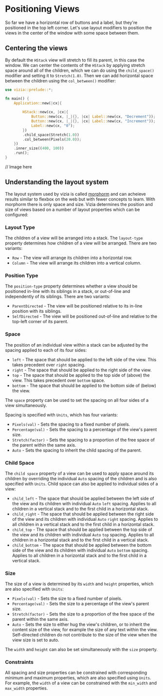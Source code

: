 # Positioning Views

So far we have a horizontal row of buttons and a label, but they're positioned in the top left corner. Let's use layout modifiers to position the views in the center of the window with some space between them.

## Centering the views

By default the `HStack` view will stretch to fill its parent, in this case the window. We can center the contents of the `HStack` by applying stretch space around all of the children, which we can do using the `child_space()` modifier and setting it to `Stretch(1.0)`. Then we can add horizontal space between the children using the `col_between()` modifier:

```rust
use vizia::prelude::*;

fn main() {
    Application::new(|cx|{
        
        HStack::new(cx, |cx|{
            Button::new(cx, |_|{}, |cx| Label::new(cx, "Decrement"));
            Button::new(cx, |_|{}, |cx| Label::new(cx, "Increment"));
            Label::new(cx, "0");
        })
        .child_space(Stretch(1.0))
        .col_between(Pixels(20.0));
    })
    .inner_size((400, 100))
    .run();
}
```

// Image here

## Understanding the layout system 
The layout system used by vizia is called [morphorm](https://github.com/vizia/morphorm) and can acheieve results similar to flexbox on the web but with fewer concepts to learn. With morphorm there is only space and size. Vizia determines the position and size of views based on a number of layout properties which can be configured:

### Layout Type
The children of a view will be arranged into a stack. The `layout-type` property determines how children of a view will be arranged. There are two variants:
- `Row` - The view will arrange its children into a horizontal row.
- `Column` - The view will arrange its children into a vertical column.

### Position Type
The `position-type` property determines whether a view should be positioned in-line with its siblings in a stack, or out-of-line and independently of its siblings. There are two variants:
- `ParentDirected` - The view will be positioned relative to its in-line position with its siblings.
- `SelfDirected` - The view will be positioned out-of-line and relative to the top-left corner of its parent.

### Space
The position of an individual view within a stack can be adjusted by the spacing applied to each of its four sides:
- `left` - The space that should be applied to the left side of the view. This takes precedent over `right` spacing.
- `right` - The space that should be applied to the right side of the view.
- `top` - The space that should be applied to the top side of (above) the view. This takes precedent over `bottom` space.
- `bottom` - The space that should be applied to the bottom side of (below) the view.

The `space` property can be used to set the spacing on all four sides of a view simultaneously.

Spacing is specified with `Units`, which has four variants:
- `Pixels(val)` - Sets the spacing to a fixed number of pixels.
- `Percentage(val)` - Sets the spacing to a percentage of the view's parent size.
- `Stretch(factor)` - Sets the spacing to a proportion of the free space of the parent within the same axis.
- `Auto` - Sets the spacing to inherit the child spacing of the parent.

### Child Space
The `child space` property of a view can be used to apply space around its children by overriding the individual `Auto` spacing of the children and is also specified with `Units`. Child space can also be applied to individual sides of a view:
- `child_left` - The space that should be applied between the left side of the view and its children with individual `Auto` `left` spacing. Applies to all children in a vertical stack and to the first child in a horizontal stack.
- `child_right` - The space that should be applied between the right side of the view and its children with individual `Auto` `right` spacing. Applies to all children in a vertical stack and to the first child in a horizontal stack.
- `child_top` - The space that should be applied between the top side of the view and its children with individual `Auto` `top` spacing. Applies to all children in a horizontal stack and to the first child in a vertical stack.
- `child_bottom` - The space that should be applied between the bottom side of the view and its children with individual `Auto` `bottom` spacing. Applies to all children in a horizontal stack and to the first child in a vertical stack.

### Size
The size of a view is determined by its `width` and `height` properties, which are also specified with `Units`:
- `Pixels(val)` - Sets the size to a fixed number of pixels.
- `Percentage(val)` - Sets the size to a percentage of the view's parent size.
- `Stretch(factor)` - Sets the size to a proportion of the free space of the parent within the same axis.
- `Auto` - Sets the size to either hug the view's children, or to inherit the content size of the view, for example the size of any text within the view. Self-directed children do not contribute to the size of the view when the view size is set to auto.

The `width` and `height` can also be set simultaneously with the `size` property.

### Constraints
All spacing and size properties can be constrained with corresponding minimum and maximum properties, which are also specified using `Units`. For example, the `width` of a view can be constrained with the `min_width` and `max_width` properties.

